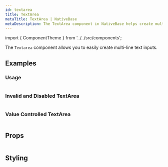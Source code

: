 ```yaml
---
id: textarea
title: TextArea
metaTitle: TextArea | NativeBase
metaDescription: The TextArea component in NativeBase helps create multi-line text inputs. Learn more about usage, value controlled TextArea, invalid and disabled TextArea.
---
```


import { ComponentTheme } from '../../src/components';

The `Textarea` component allows you to easily create multi-line text inputs.

## Examples

### Usage

```ComponentSnackPlayer path=components,primitives,TextArea,basic.tsx

```

### Invalid and Disabled TextArea

```ComponentSnackPlayer path=components,primitives,TextArea,invalid.tsx

```

### Value Controlled TextArea

```ComponentSnackPlayer path=components,primitives,TextArea,value.tsx

```

## Props

```ComponentPropTable path=primitives,TextArea,index.tsx

```

## Styling

<ComponentTheme name="textArea"  fileName="textarea" />

